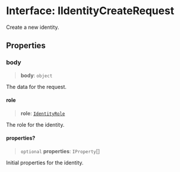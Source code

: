 # Interface: IIdentityCreateRequest

Create a new identity.

## Properties

### body

> **body**: `object`

The data for the request.

#### role

> **role**: [`IdentityRole`](../type-aliases/IdentityRole.md)

The role for the identity.

#### properties?

> `optional` **properties**: `IProperty`[]

Initial properties for the identity.
